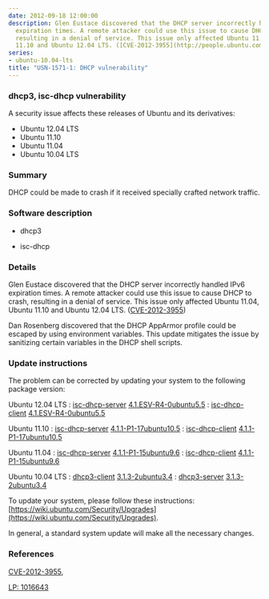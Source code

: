 ```yaml
---
date: 2012-09-18 12:00:00
description: Glen Eustace discovered that the DHCP server incorrectly handled IPv6
  expiration times. A remote attacker could use this issue to cause DHCP to crash,
  resulting in a denial of service. This issue only affected Ubuntu 11.04, Ubuntu
  11.10 and Ubuntu 12.04 LTS. ([CVE-2012-3955](http://people.ubuntu.com/~ubuntu-security/cve/CVE-2012-3955))
series:
- ubuntu-10.04-lts
title: "USN-1571-1: DHCP vulnerability"
---
```


### dhcp3, isc-dhcp vulnerability

A security issue affects these releases of Ubuntu and its derivatives:

* Ubuntu 12.04 LTS
* Ubuntu 11.10
* Ubuntu 11.04
* Ubuntu 10.04 LTS

### Summary

DHCP could be made to crash if it received specially crafted network traffic.

### Software description

* dhcp3 

* isc-dhcp 

### Details

Glen Eustace discovered that the DHCP server incorrectly handled IPv6 expiration times. A remote attacker could use this issue to cause DHCP to crash, resulting in a denial of service. This issue only affected Ubuntu 11.04, Ubuntu 11.10 and Ubuntu 12.04 LTS. ([CVE-2012-3955](http://people.ubuntu.com/~ubuntu-security/cve/CVE-2012-3955))

Dan Rosenberg discovered that the DHCP AppArmor profile could be escaped by using environment variables. This update mitigates the issue by sanitizing certain variables in the DHCP shell scripts. 

### Update instructions

The problem can be corrected by updating your system to the following package version:

Ubuntu 12.04 LTS
 : [isc-dhcp-server](https://launchpad.net/ubuntu/+source/isc-dhcp) <span> [4.1.ESV-R4-0ubuntu5.5](https://launchpad.net/ubuntu/+source/isc-dhcp/4.1.ESV-R4-0ubuntu5.5) </span> 
 : [isc-dhcp-client](https://launchpad.net/ubuntu/+source/isc-dhcp) <span> [4.1.ESV-R4-0ubuntu5.5](https://launchpad.net/ubuntu/+source/isc-dhcp/4.1.ESV-R4-0ubuntu5.5) </span> 

Ubuntu 11.10
 : [isc-dhcp-server](https://launchpad.net/ubuntu/+source/isc-dhcp) <span> [4.1.1-P1-17ubuntu10.5](https://launchpad.net/ubuntu/+source/isc-dhcp/4.1.1-P1-17ubuntu10.5) </span> 
 : [isc-dhcp-client](https://launchpad.net/ubuntu/+source/isc-dhcp) <span> [4.1.1-P1-17ubuntu10.5](https://launchpad.net/ubuntu/+source/isc-dhcp/4.1.1-P1-17ubuntu10.5) </span> 

Ubuntu 11.04
 : [isc-dhcp-server](https://launchpad.net/ubuntu/+source/isc-dhcp) <span> [4.1.1-P1-15ubuntu9.6](https://launchpad.net/ubuntu/+source/isc-dhcp/4.1.1-P1-15ubuntu9.6) </span> 
 : [isc-dhcp-client](https://launchpad.net/ubuntu/+source/isc-dhcp) <span> [4.1.1-P1-15ubuntu9.6](https://launchpad.net/ubuntu/+source/isc-dhcp/4.1.1-P1-15ubuntu9.6) </span> 

Ubuntu 10.04 LTS
 : [dhcp3-client](https://launchpad.net/ubuntu/+source/dhcp3) <span> [3.1.3-2ubuntu3.4](https://launchpad.net/ubuntu/+source/dhcp3/3.1.3-2ubuntu3.4) </span> 
 : [dhcp3-server](https://launchpad.net/ubuntu/+source/dhcp3) <span> [3.1.3-2ubuntu3.4](https://launchpad.net/ubuntu/+source/dhcp3/3.1.3-2ubuntu3.4) </span> 

To update your system, please follow these instructions: [https://wiki.ubuntu.com/Security/Upgrades](https://wiki.ubuntu.com/Security/Upgrades).

In general, a standard system update will make all the necessary changes. 

### References

 [CVE-2012-3955](http://people.ubuntu.com/~ubuntu-security/cve/CVE-2012-3955), 

 [LP: 1016643](https://launchpad.net/bugs/1016643)
